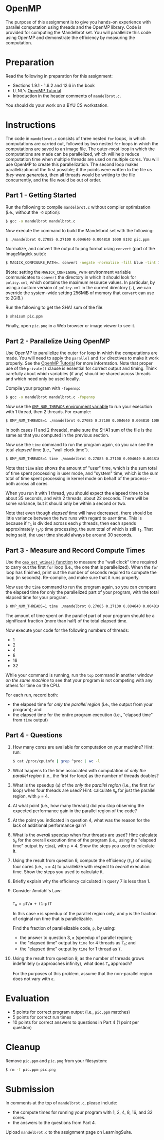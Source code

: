 # OpenMP

The purpose of this assignment is to give you hands-on experience with parallel
computation using threads and the OpenMP library.  Code is provided for
computing the Mandelbrot set.  You will parallelize this code using OpenMP and
demonstrate the efficiency by measuring the computation.


# Preparation

Read the following in preparation for this assignment:
 - Sections 1.9.1 - 1.9.2 and 12.6 in the book
 - LLNL's [OpenMP Tutorial](https://hpc-tutorials.llnl.gov/openmp/)
 - Introduction in the header comments of `mandelbrot.c`.

You should do your work on a BYU CS workstation.


# Instructions

The code in `mandelbrot.c` consists of three nested `for` loops, in which
computations are carried out, followed by two nested `for` loops in which the
computations are saved to an image file.  The outer-most loop in which the
computations are made can be parallelized, which will help reduce computation
time when multiple threads are used on multiple cores.  You will use OpenMP to
create this parallelization.  The second loop makes parallelization of the
first possible; if the points were written to the file *as they were
generated*, then all threads would be writing to the file concurrently, and the
file would be out of order.


## Part 1 - Getting Started

Run the following to compile `mandelbrot.c` without compiler optimization
(i.e., without the `-O` option):

```bash
$ gcc -o mandelbrot mandelbrot.c
```

Now execute the command to build the Mandelbrot set with the following:

```bash
$ ./mandelbrot 0.27085 0.27100 0.004640 0.004810 1000 8192 pic.ppm
```

Normalize, and convert the output to png format using `convert` (part of the
ImageMagick suite):

```bash
$ MAGICK_CONFIGURE_PATH=. convert -negate -normalize -fill blue -tint 100 pic.ppm pic.png
```

(Note: setting the `MAGICK_CONFIGURE_PATH` environment variable communicates to
`convert` the directory in which it should look for `policy.xml`, which
contains the maximum resource values.  In particular, by using a custom version
of `policy.xml` in the current directory (`.`), we can override the system-wide
setting 256MiB of memory that `convert` can use to 2GiB.)

Run the following to get the SHA1 sum of the file:

```bash
$ sha1sum pic.ppm
```

Finally, open `pic.png` in a Web browser or image viewer to see it.


## Part 2 - Parallelize Using OpenMP

Use OpenMP to parallelize the outer `for` loop in which the computations are
made.  You will need to apply the `parallel` and `for` directives to make it
work properly.  See the
[OpenMP Tutorial](https://hpc-tutorials.llnl.gov/openmp/do_for_directive/) for
more information.  Note that proper use of the `private()` clause is essential
for correct output and timing.  Think carefully about which variables (if any)
should be shared across threads and which need only be used locally.

Compile your program with `-fopenmp`:

```bash
$ gcc -o mandelbrot mandelbrot.c -fopenmp
```

Now use the
[`OMP_NUM_THREADS` environment variable](https://hpc-tutorials.llnl.gov/openmp/env_vars/)
to run your execution with 1 thread, then 2 threads.  For example:

```bash
$ OMP_NUM_THREADS=1 ./mandelbrot 0.27085 0.27100 0.004640 0.004810 1000 8192 pic.ppm
```

In both cases (1 and 2 threads), make sure the SHA1 sum of the file is the same
as that you computed in the previous section.

Now use the `time` command to run the program again, so you can see the total
_elapsed_ time (i.e., "wall clock time").

```bash
$ OMP_NUM_THREADS=1 time ./mandelbrot 0.27085 0.27100 0.004640 0.004810 1000 8192 pic.ppm
```

Note that `time` also shows the amount of "user" time, which is the sum total
of time spent processing in user mode, and "system" time, which is the sum
total of time spent processing in kernel mode on behalf of the process--both
across all cores.

When you run it with 1 thread, you should expect the elapsed time to be about
35 seconds, and with 2 threads, about 22 seconds.  There will be some variance,
but it should only be within a second or two.

Note that even though _elapsed_ time will have decreased, there should be
little variance between the two runs with regard to _user_ time.  This is
because if <code>T<sub>1</sub></code> is divided across each `p` threads, then
each spends approximately <code>T<sub>1</sub>/p</code> time processing, the sum
total of which is still <code>T<sub>1</sub></code>.  That being said, the user
time should always be around 30 seconds.


## Part 3 - Measure and Record Compute Times

Use the
[`omp_get_wtime()` function](https://hpc-tutorials.llnl.gov/openmp/omp_get_wtime/)
to measure the "wall clock" time required to carry out the first `for` loop
(i.e., the one that is parallelized).  When the `for` loop has finished, print
out the number of seconds required to compute the loop (in seconds).
Re-compile, and make sure that it runs properly.

Now use the `time` command to run the program again, so you can compare the
elapsed time for only the parallelized part of your program, with the total
elapsed time for your program.

```bash
$ OMP_NUM_THREADS=1 time ./mandelbrot 0.27085 0.27100 0.004640 0.004810 1000 8192 pic.ppm
```

The amount of time spent on the parallel part of your program should be a
significant fraction (more than half) of the total elapsed time.

Now execute your code for the following numbers of threads:
 - 1
 - 2
 - 4
 - 8
 - 16
 - 32

While your command is running, run the `top` command in another window *on the
same machine* to see that your program is not competing with any others for
time on the CPU.

For each run, record both:
 - the elapsed time for *only the parallel region* (i.e., the output from your
   program); and
 - the elapsed time for the entire program execution (i.e., "elapsed time"
   from `time` output)


## Part 4 - Questions

 1. How many cores are available for computation on your machine?  Hint: run:
    ```bash
    $ cat /proc/cpuinfo | grep ^proc | wc -l
    ```

 2. What happens to the time associated with computation of *only the parallel
    region* (i.e., the first `for` loop) as the number of threads doubles?

 3. What is the speedup (`α`) of the *only the parallel region* (i.e., the
    first `for` loop) when four threads are used?  Hint: calculate
    <code>S<sub>p</sub></code> for just the parallel region, with `p` = 4.

 4. At what point (i.e., how many threads) did you stop observing the expected
    performance gain in the parallel region of the code?

 5. At the point you indicated in question 4, what was the reason for the lack
    of additional performance gain?

 6. What is the *overall* speedup when four threads are used?  Hint: calculate
    <code>S<sub>p</sub></code> for the overall execution time of the program
    (i.e., using the "elapsed time" output by `time`), with `p` = 4.  Show the
    steps you used to calculate it.

 7. Using the result from question 6, compute the efficiency
    (<code>E<sub>p</sub></code>) of using four cores (i.e., `p` = 4) to
    parallelize with respect to *overall* execution time.  Show the steps you
    used to calculate it.

 8. Briefly explain why the efficiency calculated in query 7 is less than 1.

 9. Consider Amdahl's Law:

    <code>
    T<sub>α</sub> = pT/α + (1-p)T
    </code>

    In this case `α` is speedup of the parallel region only, and `p` is the
    fraction of original run time that is parallelizable.

    Find the fraction of parallelizable code, `p`, by using:
    - the answer to question 3, `α` (speedup of parallel region);
    - the "elapsed time" output by `time` for 4 threads as
      <code>T<sub>α</sub></code>; and
    - the "elapsed time" output by `time` for 1 thread as `T`.

 10. Using the result from question 9, as the number of threads grows
     indefinitely (`α` approaches infinity), what does
     <code>T<sub>α</sub></code> approach?

     For the purposes of this problem, assume that the non-parallel region does
     not vary with `α`.


# Evaluation

 - 5 points for correct program output (i.e., `pic.ppm` matches)
 - 5 points for correct run times
 - 10 points for correct answers to questions in Part 4 (1 point per question)


# Cleanup

Remove `pic.ppm` and `pic.png` from your filesystem:

```bash
$ rm -f pic.ppm pic.png
```


# Submission

In comments at the top of `mandelbrot.c`, please include:
 - the compute times for running your program with 1, 2, 4, 8, 16, and 32
   cores.
 - the answers to the questions from Part 4.

Upload `mandelbrot.c` to the assignment page on LearningSuite.
